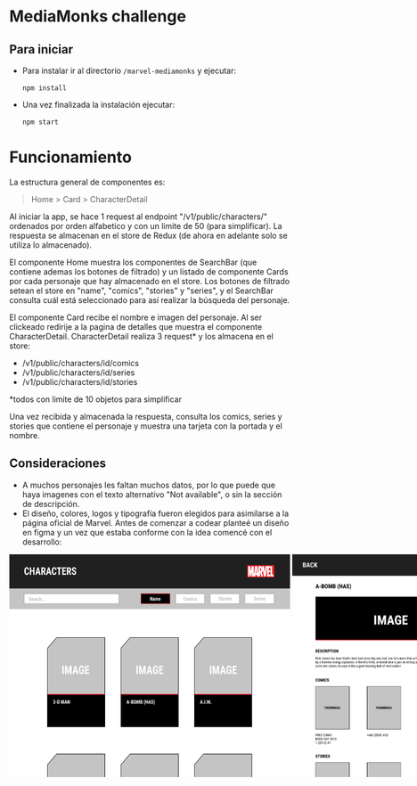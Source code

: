# MediaMonks challenge

## Para iniciar

- Para instalar ir al directorio `/marvel-mediamonks` y ejecutar:

  ```
  npm install
  ```

- Una vez finalizada la instalación ejecutar:
  ```
  npm start
  ```

# Funcionamiento

La estructura general de componentes es:

> Home > Card > CharacterDetail

Al iniciar la app, se hace 1 request al endpoint "/v1/public/characters/" ordenados por orden alfabetico y con un limite de 50 (para simplificar). La respuesta se almacenan en el store de Redux (de ahora en adelante solo se utiliza lo almacenado).

El componente Home muestra los componentes de SearchBar (que contiene ademas los botones de filtrado) y un listado de componente Cards por cada personaje que hay almacenado en el store.
Los botones de filtrado setean el store en "name", "comics", "stories" y "series", y el SearchBar consulta cuál está seleccionado para así realizar la búsqueda del personaje.

El componente Card recibe el nombre e imagen del personaje. Al ser clickeado redirije a la pagina de detalles que muestra el componente CharacterDetail.
CharacterDetail realiza 3 request\* y los almacena en el store:

- /v1/public/characters/id/comics
- /v1/public/characters/id/series
- /v1/public/characters/id/stories

\*todos con limite de 10 objetos para simplificar

Una vez recibida y almacenada la respuesta, consulta los comics, series y stories que contiene el personaje y muestra una tarjeta con la portada y el nombre.

## Consideraciones

- A muchos personajes les faltan muchos datos, por lo que puede que haya imagenes con el texto alternativo "Not available", o sin la sección de descripción.
- El diseño, colores, logos y tipografía fueron elegidos para asimilarse a la página oficial de Marvel.
  Antes de comenzar a codear planteé un diseño en figma y un vez que estaba conforme con la idea comencé con el desarrollo:

<div style= 'white-space: nowrap;' >
  <img width='auto' height='400' src="./assets/Home.png" />
  <img width='auto' height='400' src="./assets/Character.png" />
</div>
